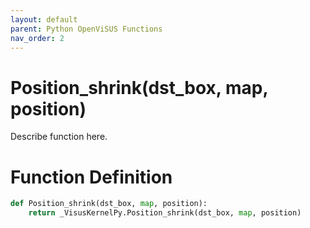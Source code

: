 ```yaml
---
layout: default
parent: Python OpenViSUS Functions
nav_order: 2
---
```


# Position_shrink(dst_box, map, position)

Describe function here.

# Function Definition

```python
def Position_shrink(dst_box, map, position):
    return _VisusKernelPy.Position_shrink(dst_box, map, position)

```